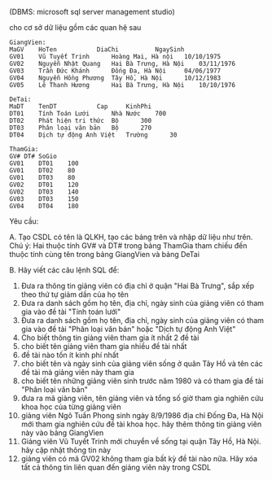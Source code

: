 (DBMS: microsoft sql server management studio)

cho cơ sở dữ liệu gồm các quan hệ sau
    
    GiangVien:
    MaGV	HoTen			DiaChi			NgaySinh
    GV01	Vũ Tuyết Trinh		Hoàng Mai, Hà nội	10/10/1975
    GV02	Nguyễn Nhật Quang	Hai Bà Trưng, Hà Nội	03/11/1976
    GV03	Trần Đức Khánh		Đống Đa, Hà Nội		04/06/1977
    GV04	Nguyễn Hồng Phương	Tây Hồ, Hà Nội		10/12/1983
    GV05	Lê Thanh Hương		Hai Bà Trưng, Hà Nội	10/10/1976
    
    DeTai:
    MaDT	TenDT			Cap		KinhPhi
    DT01	Tính Toán Lưới		Nhà Nước	700
    DT02	Phát hiện tri thức	Bộ		300
    DT03	Phân loại văn bản	Bộ		270
    DT04	Dịch tự động Anh Việt	Trường		30
    
    ThamGia:       
    GV#	DT#	SoGio
    GV01	DT01	100
    GV01	DT02	80
    GV01	DT03	80
    GV02	DT01	120
    GV02	DT03	140
    GV03	DT03	150
    GV04	DT04	180
    
Yêu cầu:

A. Tạo CSDL có tên là QLKH, tạo các bảng trên và nhập dữ liệu như trên. Chú ý: Hai thuộc tính GV# và DT# 
trong bảng ThamGia tham chiếu đến thuộc tính cùng tên trong bảng GiangVien và bảng DeTai

B. Hãy viết các câu lệnh SQL để:
 1. Đưa ra thông tin giảng viên có địa chỉ ở quận "Hai Bà Trưng", sắp xếp theo thứ tự giảm dần của họ tên
 2. Đưa ra danh sách gồm họ tên, địa chỉ, ngày sinh của giảng viên có tham gia vào đề tài "Tính toán lưới"
 3. Đưa ra danh sách gồm họ tên, địa chỉ, ngày sinh của giảng viên có tham gia vào đề tài "Phân loại văn bản" 
 hoặc "Dịch tự động Anh Việt"
 4. Cho biết thông tin giảng viên tham gia ít nhất 2 đề tài
 5. cho biết tên giảng viên tham gia nhiều đề tài nhất
 6. đề tài nào tốn ít kinh phí nhất 
 7. cho biết tên và ngày sinh của giảng viên sống ở quân Tây Hồ và tên các đề tài mà giảng viên này tham gia 
 8. cho biết tên những giảng viên sinh trước năm 1980 và có tham gia đề tài "Phân loại văn bản" 
 9. đưa ra mã giảng viên, tên giảng viên và tổng số giờ tham gia nghiên cứu khoa học của từng giảng viên
 10. giảng viên Ngô Tuấn Phong sinh ngày 8/9/1986 địa chỉ Đống Đa, Hà Nội mới tham gia nghiên cứu đề tài khoa học. 
 hãy thêm thông tin giảng viên này vào bảng GiangVien
 11. Giảng viên Vũ Tuyết Trinh mới chuyển về sống tại quận Tây Hồ, Hà Nội. hãy cập nhật thông tin này
 12. giảng viên có mã GV02 không tham gia bất kỳ đề tài nào nữa. 
 Hãy xóa tất cả thông tin liên quan đến giảng viên này trong CSDL
    
    
    
    
    
    
